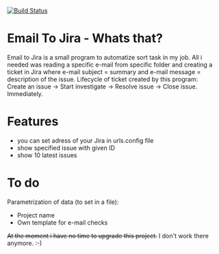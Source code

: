 [![Build Status](https://travis-ci.com/vizo92/EmailToJira.svg?branch=master)](https://travis-ci.com/vizo92/EmailToJira)

# Email To Jira - Whats that?

Email to Jira is a small program to automatize sort task in my job. All i needed was reading a specific e-mail from specific folder and creating a ticket in Jira where e-mail subject = summary and e-mail message = description of the issue. Lifecycle of ticket created by this program: <br />
Create an issue -> Start investigate -> Resolve issue -> Close issue. Immediately.

# Features
- you can set adress of your Jira in urls.config file
- show specified issue with given ID
- show 10 latest issues

# To do
Parametrization of data (to set in a file):
- Project name
- Own template for e-mail checks

~~At the moment i have no time to upgrade this project.~~ I don't work there anymore. :-)
